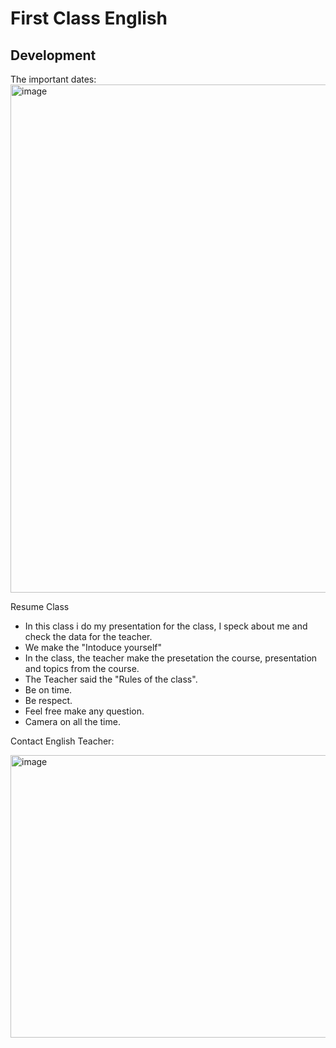 # First Class English

## Development



The important dates:
<img width="1188" height="813" alt="image" src="https://github.com/user-attachments/assets/1a055002-bb7e-42c5-b774-1b82bdcb0d33" />

Resume Class
- In this class i do my presentation for the class, I speck about me and check the data for the teacher.
- We make the "Intoduce yourself"
- In the class, the teacher make the presetation the course, presentation and topics from the course.
- The Teacher said the "Rules of the class".
-   Be on time.
-   Be respect.
-   Feel free make any question.
-   Camera on all the time.

Contact English Teacher:

<img width="815" height="452" alt="image" src="https://github.com/user-attachments/assets/adefbe10-bdc9-4fea-be5c-9a14532eb2c2" />
